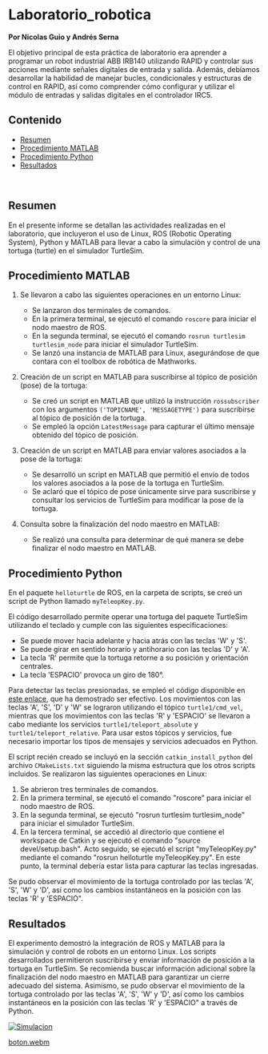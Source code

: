 # Laboratorio_robotica

**Por Nicolas Guio y Andrés Serna**

El objetivo principal de esta práctica de laboratorio era aprender a programar un robot industrial ABB IRB140 utilizando RAPID y controlar sus acciones mediante señales digitales de entrada y salida. Además, debíamos desarrollar la habilidad de manejar bucles, condicionales y estructuras de control en RAPID, así como comprender cómo configurar y utilizar el módulo de entradas y salidas digitales en el controlador IRC5.
## Contenido
- [Resumen](#1)
- [Procedimiento MATLAB](#2)
- [Procedimiento Python](#3)
- [Resultados](#4)

<br>

<a id='1'></a>

## Resumen

En el presente informe se detallan las actividades realizadas en el laboratorio, que incluyeron el uso de Linux, ROS (Robotic Operating System), Python y MATLAB para llevar a cabo la simulación y control de una tortuga (turtle) en el simulador TurtleSim.

## Procedimiento MATLAB

1. Se llevaron a cabo las siguientes operaciones en un entorno Linux:
   - Se lanzaron dos terminales de comandos.
   - En la primera terminal, se ejecutó el comando `roscore` para iniciar el nodo maestro de ROS.
   - En la segunda terminal, se ejecutó el comando `rosrun turtlesim turtlesim_node` para iniciar el simulador TurtleSim.
   - Se lanzó una instancia de MATLAB para Linux, asegurándose de que contara con el toolbox de robótica de Mathworks.

2. Creación de un script en MATLAB para suscribirse al tópico de posición (pose) de la tortuga:
   - Se creó un script en MATLAB que utilizó la instrucción `rossubscriber` con los argumentos `('TOPICNAME', 'MESSAGETYPE')` para suscribirse al tópico de posición de la tortuga.
   - Se empleó la opción `LatestMessage` para capturar el último mensaje obtenido del tópico de posición.

3. Creación de un script en MATLAB para enviar valores asociados a la pose de la tortuga:
   - Se desarrolló un script en MATLAB que permitió el envío de todos los valores asociados a la pose de la tortuga en TurtleSim.
   - Se aclaró que el tópico de pose únicamente sirve para suscribirse y consultar los servicios de TurtleSim para modificar la pose de la tortuga.

4. Consulta sobre la finalización del nodo maestro en MATLAB:
   - Se realizó una consulta para determinar de qué manera se debe finalizar el nodo maestro en MATLAB.

## Procedimiento Python

En el paquete `helloturtle` de ROS, en la carpeta de scripts, se creó un script de Python llamado `myTeleopKey.py`.

El código desarrollado permite operar una tortuga del paquete TurtleSim utilizando el teclado y cumple con las siguientes especificaciones:

- Se puede mover hacia adelante y hacia atrás con las teclas 'W' y 'S'.
- Se puede girar en sentido horario y antihorario con las teclas 'D' y 'A'.
- La tecla 'R' permite que la tortuga retorne a su posición y orientación centrales.
- La tecla 'ESPACIO' provoca un giro de 180°.

Para detectar las teclas presionadas, se empleó el código disponible en [este enlace](http://python4fun.blogspot.com/2008/06/get-key-press-in-python.html), que ha demostrado ser efectivo. Los movimientos con las teclas 'A', 'S', 'D' y 'W' se lograron utilizando el tópico `turtle1/cmd_vel`, mientras que los movimientos con las teclas 'R' y 'ESPACIO' se llevaron a cabo mediante los servicios `turtle1/teleport_absolute` y `turtle1/teleport_relative`. Para usar estos tópicos y servicios, fue necesario importar los tipos de mensajes y servicios adecuados en Python.

El script recién creado se incluyó en la sección `catkin_install_python` del archivo `CMakeLists.txt` siguiendo la misma estructura que los otros scripts incluidos. Se realizaron las siguientes operaciones en Linux:

1. Se abrieron tres terminales de comandos.
2. En la primera terminal, se ejecutó el comando "roscore" para iniciar el nodo maestro de ROS.
3. En la segunda terminal, se ejecutó "rosrun turtlesim turtlesim_node" para iniciar el simulador TurtleSim.
4. En la tercera terminal, se accedió al directorio que contiene el workspace de Catkin y se ejecutó el comando "source devel/setup.bash". Acto seguido, se ejecutó el script "myTeleopKey.py" mediante el comando "rosrun helloturtle myTeleopKey.py". En este punto, la terminal debería estar lista para capturar las teclas ingresadas.

Se pudo observar el movimiento de la tortuga controlado por las teclas 'A', 'S', 'W' y 'D', así como los cambios instantáneos en la posición con las teclas 'R' y 'ESPACIO".

## Resultados


El experimento demostró la integración de ROS y MATLAB para la simulación y control de robots en un entorno Linux. Los scripts desarrollados permitieron suscribirse y enviar información de posición a la tortuga en TurtleSim. Se recomienda buscar información adicional sobre la finalización del nodo maestro en MATLAB para garantizar un cierre adecuado del sistema. Asimismo, se pudo observar el movimiento de la tortuga controlado por las teclas 'A', 'S', 'W' y 'D', así como los cambios instantáneos en la posición con las teclas 'R' y 'ESPACIO" a través de Python.

[![Simulacion](https://img.youtube.com/vi/M7SKSMkSA3U/maxresdefault.jpg)](https://youtu.be/M7SKSMkSA3U)

[boton.webm](https://github.com/Nguiom/Laboratorio_robotica/assets/71941461/5030a9f0-3c95-48ac-974b-0b3162aea943)
